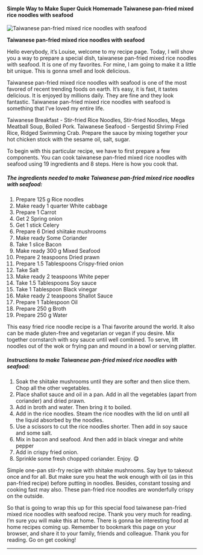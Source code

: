            

#### Simple Way to Make Super Quick Homemade Taiwanese pan-fried mixed rice noodles with seafood

![Taiwanese pan-fried mixed rice noodles with seafood](https://img-global.cpcdn.com/recipes/cdca1d055ead55a3/751x532cq70/taiwanese-pan-fried-mixed-rice-noodles-with-seafood-recipe-main-photo.jpg)

**Taiwanese pan-fried mixed rice noodles with seafood**

Hello everybody, it’s Louise, welcome to my recipe page. Today, I will show you a way to prepare a special dish, taiwanese pan-fried mixed rice noodles with seafood. It is one of my favorites. For mine, I am going to make it a little bit unique. This is gonna smell and look delicious.

Taiwanese pan-fried mixed rice noodles with seafood is one of the most favored of recent trending foods on earth. It’s easy, it is fast, it tastes delicious. It is enjoyed by millions daily. They are fine and they look fantastic. Taiwanese pan-fried mixed rice noodles with seafood is something that I’ve loved my entire life.

Taiwanese Breakfast - Stir-fried Rice Noodles, Stir-fried Noodles, Mega Meatball Soup, Boiled Pork. Taiwanese Seafood - Sergestid Shrimp Fried Rice, Ridged Swimming Crab. Prepare the sauce by mixing together your hot chicken stock with the sesame oil, salt, sugar.

To begin with this particular recipe, we have to first prepare a few components. You can cook taiwanese pan-fried mixed rice noodles with seafood using 19 ingredients and 8 steps. Here is how you cook that.

##### The ingredients needed to make Taiwanese pan-fried mixed rice noodles with seafood:

1.  Prepare 125 g Rice noodles
2.  Make ready 1 quarter White cabbage
3.  Prepare 1 Carrot
4.  Get 2 Spring onion
5.  Get 1 stick Celery
6.  Prepare 6 Dried shiitake mushrooms
7.  Make ready Some Coriander
8.  Take 1 slice Bacon
9.  Make ready 300 g Mixed Seafood
10.  Prepare 2 teaspoons Dried prawn
11.  Prepare 1.5 Tablespoons Crispy-fried onion
12.  Take Salt
13.  Make ready 2 teaspoons White peper
14.  Take 1.5 Tablespoons Soy sauce
15.  Take 1 Tablespoon Black vinegar
16.  Make ready 2 teaspoons Shallot Sauce
17.  Prepare 1 Tablespoon Oil
18.  Prepare 250 g Broth
19.  Prepare 250 g Water

This easy fried rice noodle recipe is a Thai favorite around the world. It also can be made gluten-free and vegetarian or vegan if you desire. Mix together cornstarch with soy sauce until well combined. To serve, lift noodles out of the wok or frying pan and mound in a bowl or serving platter.

##### Instructions to make Taiwanese pan-fried mixed rice noodles with seafood:

1.  Soak the shiitake mushrooms until they are softer and then slice them. Chop all the other vegetables.
2.  Place shallot sauce and oil in a pan. Add in all the vegetables (apart from coriander) and dried prawn.
3.  Add in broth and water. Then bring it to boiled.
4.  Add in the rice noodles. Steam the rice noodles with the lid on until all the liquid absorbed by the noodles.
5.  Use a scissors to cut the rice noodles shorter. Then add in soy sauce and some salt.
6.  Mix in bacon and seafood. And then add in black vinegar and white pepper
7.  Add in crispy fried onion.
8.  Sprinkle some fresh chopped coriander. Enjoy. 😋

Simple one-pan stir-fry recipe with shitake mushrooms. Say bye to takeout once and for all. But make sure you heat the wok enough with oil (as in this pan-fried recipe) before putting in noodles. Besides, constant tossing and cooking fast may also. These pan-fried rice noodles are wonderfully crispy on the outside.

So that is going to wrap this up for this special food taiwanese pan-fried mixed rice noodles with seafood recipe. Thank you very much for reading. I’m sure you will make this at home. There is gonna be interesting food at home recipes coming up. Remember to bookmark this page on your browser, and share it to your family, friends and colleague. Thank you for reading. Go on get cooking!

* * *